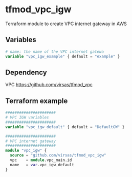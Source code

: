 # tfmod_vpc_igw

Terraform module to create VPC internet gateway in AWS

## Variables

``` terraform
# name: the name of the VPC internet gatewa
variable "vpc_igw_example" { default = "example" }
```

## Dependency

VPC <https://github.com/virsas/tfmod_vpc>

## Terraform example

``` terraform
######################
# VPC IGW variables
######################
variable "vpc_igw_default" { default = "DefaultGW" }

######################
# VPC internet gateway
######################
module "vpc_igw" {
  source = "github.com/virsas/tfmod_vpc_igw"
  vpc    = module.vpc_main.id
  name   = var.vpc_igw_default
}
```
